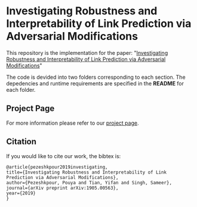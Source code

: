 # Investigating Robustness and Interpretability of Link Prediction via Adversarial Modifications

This repository is the implementation for the paper:
"[Investigating Robustness and Interpretability of Link Prediction via Adversarial Modifications](https://www.aclweb.org/anthology/N19-1337)"

The code is devided into two folders corresponding to each section. 
The depedencies and runtime requirements are specified in the **README** for each folder.

## Project Page

For more information please refer to our [project page](https://pouyapez.github.io/criage/).

## Citation

If you would like to cite our work, the bibtex is:

    @article{pezeshkpour2019investigating,
    title={Investigating Robustness and Interpretability of Link Prediction via Adversarial Modifications},
    author={Pezeshkpour, Pouya and Tian, Yifan and Singh, Sameer},
    journal={arXiv preprint arXiv:1905.00563},
    year={2019}
    }

